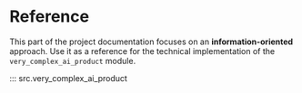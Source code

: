 # Reference

This part of the project documentation focuses on
an **information-oriented** approach. Use it as a
reference for the technical implementation of the
`very_complex_ai_product` module.

::: src.very_complex_ai_product
